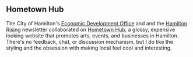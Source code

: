 ## Hometown Hub
The City of Hamilton's [Economic Development Office](https://investinhamilton.ca/) and and the [Hamilton Rising](https://hamiltonrising.com/) newsletter collaborated on [Hometown Hub](https://hometownhub.ca/), a glossy, expensive looking website that promotes arts, events, and businesses in Hamilton. There's no feedback, chat, or discussion mechanism, but I do like the styling and the obsession with making local feel cool and interesting.